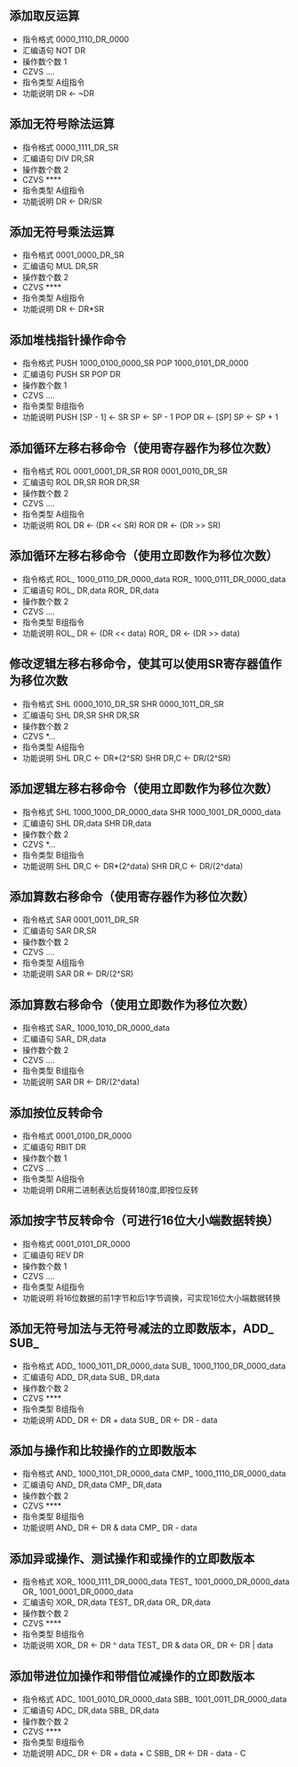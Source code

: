 ## 添加取反运算
* 指令格式 0000_1110_DR_0000
* 汇编语句 NOT DR
* 操作数个数 1
* CZVS ....
* 指令类型 A组指令
* 功能说明 DR <- ~DR

## 添加无符号除法运算
* 指令格式 0000_1111_DR_SR
* 汇编语句 DIV DR,SR
* 操作数个数 2
* CZVS ****
* 指令类型 A组指令
* 功能说明 DR <- DR/SR

## 添加无符号乘法运算
* 指令格式 0001_0000_DR_SR
* 汇编语句 MUL DR,SR
* 操作数个数 2
* CZVS ****
* 指令类型 A组指令
* 功能说明 DR <- DR*SR

## 添加堆栈指针操作命令
* 指令格式 PUSH 1000_0100_0000_SR   POP 1000_0101_DR_0000
* 汇编语句 PUSH SR          POP DR
* 操作数个数 1
* CZVS ....
* 指令类型 B组指令
* 功能说明 PUSH [SP - 1] <- SR      SP <- SP - 1
           POP  DR <- [SP]      SP <- SP + 1

## 添加循环左移右移命令（使用寄存器作为移位次数）
* 指令格式 ROL 0001_0001_DR_SR   ROR 0001_0010_DR_SR
* 汇编语句 ROL DR,SR             ROR DR,SR
* 操作数个数 2
* CZVS ....
* 指令类型 A组指令
* 功能说明  ROL DR <- (DR << SR)    ROR DR <- (DR >> SR)

## 添加循环左移右移命令（使用立即数作为移位次数）
* 指令格式 ROL_ 1000_0110_DR_0000_data   ROR_ 1000_0111_DR_0000_data
* 汇编语句 ROL_ DR,data                     ROR_ DR,data
* 操作数个数 2
* CZVS ....
* 指令类型 B组指令
* 功能说明  ROL_ DR <- (DR << data)    ROR_ DR <- (DR >> data)

## 修改逻辑左移右移命令，使其可以使用SR寄存器值作为移位次数
* 指令格式 SHL 0000_1010_DR_SR   SHR 0000_1011_DR_SR
* 汇编语句 SHL DR,SR                    SHR DR,SR
* 操作数个数 2
* CZVS *...
* 指令类型 A组指令
* 功能说明  SHL DR,C <- DR*(2^SR)    SHR DR,C <- DR/(2^SR)

## 添加逻辑左移右移命令（使用立即数作为移位次数）
* 指令格式 SHL 1000_1000_DR_0000_data   SHR 1000_1001_DR_0000_data
* 汇编语句 SHL DR,data                    SHR DR,data
* 操作数个数 2
* CZVS *...
* 指令类型 B组指令
* 功能说明  SHL DR,C <- DR*(2^data)    SHR DR,C <- DR/(2^data)

## 添加算数右移命令（使用寄存器作为移位次数）
* 指令格式 SAR 0001_0011_DR_SR
* 汇编语句 SAR DR,SR
* 操作数个数 2
* CZVS ....
* 指令类型 A组指令
* 功能说明  SAR DR <- DR/(2^SR)

## 添加算数右移命令（使用立即数作为移位次数）
* 指令格式 SAR_ 1000_1010_DR_0000_data
* 汇编语句 SAR_ DR,data
* 操作数个数 2
* CZVS ....
* 指令类型 B组指令
* 功能说明  SAR DR <- DR/(2^data)

## 添加按位反转命令
* 指令格式 0001_0100_DR_0000
* 汇编语句 RBIT DR
* 操作数个数 1
* CZVS ....
* 指令类型 A组指令
* 功能说明  DR用二进制表达后旋转180度,即按位反转

## 添加按字节反转命令（可进行16位大小端数据转换）
* 指令格式 0001_0101_DR_0000
* 汇编语句 REV DR
* 操作数个数 1
* CZVS ....
* 指令类型 A组指令
* 功能说明  将16位数据的前1字节和后1字节调换，可实现16位大小端数据转换

## 添加无符号加法与无符号减法的立即数版本，ADD_ SUB_
* 指令格式  ADD_ 1000_1011_DR_0000_data     SUB_ 1000_1100_DR_0000_data   
* 汇编语句  ADD_ DR,data                    SUB_ DR,data
* 操作数个数 2
* CZVS ****
* 指令类型 B组指令
* 功能说明  ADD_ DR <- DR + data            SUB_ DR <- DR - data

## 添加与操作和比较操作的立即数版本
* 指令格式  AND_ 1000_1101_DR_0000_data     CMP_ 1000_1110_DR_0000_data   
* 汇编语句  AND_ DR,data                    CMP_ DR,data
* 操作数个数 2
* CZVS ****
* 指令类型 B组指令
* 功能说明  AND_ DR <- DR & data            CMP_ DR - data

## 添加异或操作、测试操作和或操作的立即数版本
* 指令格式  XOR_ 1000_1111_DR_0000_data     TEST_ 1001_0000_DR_0000_data       OR_ 1001_0001_DR_0000_data
* 汇编语句  XOR_ DR,data                    TEST_ DR,data                      OR_ DR,data
* 操作数个数 2
* CZVS ****
* 指令类型 B组指令
* 功能说明  XOR_ DR <- DR ^ data            TEST_ DR & data                    OR_ DR <- DR | data

## 添加带进位加操作和带借位减操作的立即数版本
* 指令格式  ADC_ 1001_0010_DR_0000_data     SBB_ 1001_0011_DR_0000_data   
* 汇编语句  ADC_ DR,data                    SBB_ DR,data
* 操作数个数 2
* CZVS ****
* 指令类型 B组指令
* 功能说明  ADC_ DR <- DR + data + C        SBB_ DR <- DR - data - C
